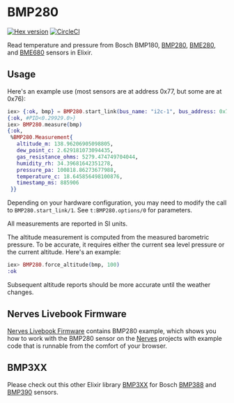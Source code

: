 # BMP280

[![Hex version](https://img.shields.io/hexpm/v/bmp280.svg "Hex version")](https://hex.pm/packages/bmp280)
[![CircleCI](https://circleci.com/gh/elixir-sensors/bmp280.svg?style=svg)](https://circleci.com/gh/elixir-sensors/bmp280)

Read temperature and pressure from Bosch
BMP180,
[BMP280](https://www.bosch-sensortec.com/products/environmental-sensors/pressure-sensors/bmp280/),
[BME280](https://www.bosch-sensortec.com/products/environmental-sensors/humidity-sensors-bme280/),
and
[BME680](https://www.bosch-sensortec.com/products/environmental-sensors/gas-sensors-bme680/)
sensors in Elixir.

## Usage

Here's an example use (most sensors are at address 0x77, but some are at 0x76):

```elixir
iex> {:ok, bmp} = BMP280.start_link(bus_name: "i2c-1", bus_address: 0x77)
{:ok, #PID<0.29929.0>}
iex> BMP280.measure(bmp)
{:ok,
 %BMP280.Measurement{
   altitude_m: 138.96206905098805,
   dew_point_c: 2.629181073094435,
   gas_resistance_ohms: 5279.474749704044,
   humidity_rh: 34.39681642351278,
   pressure_pa: 100818.86273677988,
   temperature_c: 18.645856498100876,
   timestamp_ms: 885906
 }}
```

Depending on your hardware configuration, you may need to modify the call to
`BMP280.start_link/1`. See `t:BMP280.options/0` for parameters.

All measurements are reported in SI units.

The altitude measurement is computed from the measured barometric pressure. To
be accurate, it requires either the current sea level pressure or the current
altitude. Here's an example:

```elixir
iex> BMP280.force_altitude(bmp, 100)
:ok
```

Subsequent altitude reports should be more accurate until the weather changes.

## Nerves Livebook Firmware

[Nerves Livebook Firmware](https://github.com/fhunleth/nerves_livebook) contains BMP280 example, which shows you how to work with the BMP280 sensor on the [Nerves](https://www.nerves-project.org/) projects with example code that is runnable from the comfort of your browser.

## BMP3XX

Please check out this other Elixir library [BMP3XX](https://hex.pm/packages/bmp3xx) for Bosch [BMP388](https://www.bosch-sensortec.com/products/environmental-sensors/pressure-sensors/bmp388/) and [BMP390](https://www.bosch-sensortec.com/products/environmental-sensors/pressure-sensors/bmp390/) sensors.
